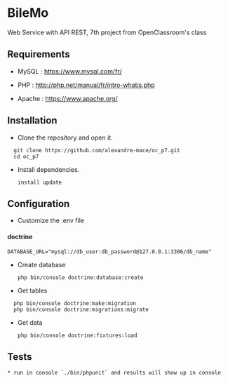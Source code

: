 # BileMo

Web Service with API REST, 7th project from OpenClassroom's class

## Requirements 
* MySQL : https://www.mysql.com/fr/

* PHP : http://php.net/manual/fr/intro-whatis.php

* Apache : https://www.apache.org/

## Installation 
* Clone the repository and open it.

```
  git clone https://github.com/alexandre-mace/oc_p7.git
  cd oc_p7
```

* Install dependencies.

  `install update`

## Configuration
* Customize the .env file

#### doctrine
  `DATABASE_URL="mysql://db_user:db_password@127.0.0.1:3306/db_name"`

* Create database 

  `php bin/console doctrine:database:create`

* Get tables 

```
  php bin/console doctrine:make:migration
  php bin/console doctrine:migrations:migrate
```

* Get data

  `php bin/console doctrine:fixtures:load`

## Tests
```
* run in console `./bin/phpunit` and results will show up in console
```